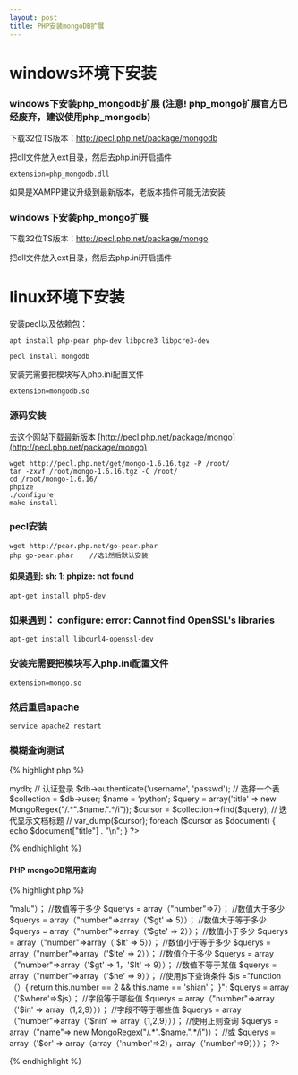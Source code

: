 ```yaml
---
layout: post
title: PHP安装mongoDB扩展
---
```


# windows环境下安装

### windows下安装php_mongodb扩展  (注意! php_mongo扩展官方已经废弃，建议使用php_mongodb)

下载32位TS版本：http://pecl.php.net/package/mongodb

把dll文件放入ext目录，然后去php.ini开启插件 

	extension=php_mongodb.dll

如果是XAMPP建议升级到最新版本，老版本插件可能无法安装

### windows下安装php_mongo扩展

下载32位TS版本：http://pecl.php.net/package/mongo

把dll文件放入ext目录，然后去php.ini开启插件

# linux环境下安装

安装pecl以及依赖包：

	apt install php-pear php-dev libpcre3 libpcre3-dev 

	pecl install mongodb

安装完需要把模块写入php.ini配置文件

	extension=mongodb.so


### 源码安装

去这个网站下载最新版本 [http://pecl.php.net/package/mongo](http://pecl.php.net/package/mongo)

	wget http://pecl.php.net/get/mongo-1.6.16.tgz -P /root/
    tar -zxvf /root/mongo-1.6.16.tgz -C /root/
    cd /root/mongo-1.6.16/
    phpize
    ./configure
    make install

### pecl安装

    wget http://pear.php.net/go-pear.phar
    php go-pear.phar    //选1然后默认安装

#### 如果遇到: sh: 1: phpize: not found

    apt-get install php5-dev

### 如果遇到： configure: error: Cannot find OpenSSL's libraries

	apt-get install libcurl4-openssl-dev

### 安装完需要把模块写入php.ini配置文件

	extension=mongo.so

### 然后重启apache

	service apache2 restart

### 模糊查询测试

{% highlight php %}
<?php
   // 连接到mongodb
   $m = new MongoClient("xxx.malu.me:123456");
   // 选择一个数据库
   $db = $m->mydb;
   // 认证登录
   $db->authenticate('username', 'passwd');
   // 选择一个表
   $collection = $db->user;
   $name = 'python';
   $query = array('title' => new MongoRegex("/.*".$name.".*/i"));
   $cursor = $collection->find($query);
   // 迭代显示文档标题
   // var_dump($cursor);
   foreach ($cursor as $document) {
      echo $document["title"] . "\n";
   }
?>
{% endhighlight %}

#### PHP mongoDB常用查询

{% highlight php %}
<?php
//字段字串为
$querys = array（"name"=>"malu"）；
//数值等于多少
$querys = array（"number"=>7）；
//数值大于多少
$querys = array（"number"=>array（'$gt' => 5））；
//数值大于等于多少
$querys = array（"number"=>array（'$gte' => 2））；
//数值小于多少
$querys = array（"number"=>array（'$lt' => 5））；
//数值小于等于多少
$querys = array（"number"=>array（'$lte' => 2））；
//数值介于多少
$querys = array（"number"=>array（'$gt' => 1，'$lt' => 9））；
//数值不等于某值
$querys = array（"number"=>array（'$ne' => 9））；
//使用js下查询条件
$js ="function（）{
return this.number == 2 && this.name == 'shian'；
}";
$querys = array（'$where'=>$js）；
//字段等于哪些值
$querys = array（"number"=>array（'$in' => array（1,2,9）））；
//字段不等于哪些值
$querys = array（"number"=>array（'$nin' => array（1,2,9）））；
//使用正则查询
$querys = array（"name"=>  new MongoRegex("/.*".$name.".*/i")）；
//或
$querys = array（'$or' => array（array（'number'=>2），array（'number'=>9）））；
?>
{% endhighlight %}
